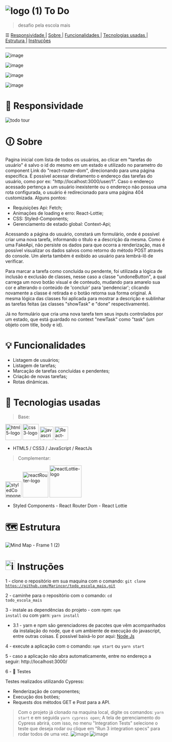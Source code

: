 #  ![logo (1)](https://user-images.githubusercontent.com/84210050/141192520-19499946-ae4a-4f67-8b0e-d42fccee7c03.png) To Do

> desafio pela escola mais



☰ <a href="https://github.com/Marincor/todo_escola_mais/#-responsividade"> Responsividade </a> | <a href="https://github.com/Marincor/todo_escola_mais/#-sobre"> Sobre </a> | <a href="https://github.com/Marincor/todo_escola_mais/#-funcionalidades"> Funcionalidades </a> | <a href="https://github.com/Marincor/todo_escola_mais/#-tecnologias-usadas"> Tecnologias usadas </a> | <a href="https://github.com/Marincor/todo_escola_mais/#%EF%B8%8F-estrutura"> Estrutura </a> | <a href="https://github.com/Marincor/todo_escola_mais/#-instru%C3%A7%C3%B5es"> Instruções </a>

<hr/>

![image](https://user-images.githubusercontent.com/84210050/141193011-d57ff5a4-69e8-4853-a683-270c81b717c8.png)

![image](https://user-images.githubusercontent.com/84210050/141192809-66118dbc-22e6-485a-8a45-b519d9640607.png)

![image](https://user-images.githubusercontent.com/84210050/141192949-d497d884-7597-4c8a-8f94-137e0856b636.png)

![image](https://user-images.githubusercontent.com/84210050/141193112-f3b9b15f-a522-448c-8f93-e157f1b2e31f.png)


#  📱 Responsividade


![todo tour](https://user-images.githubusercontent.com/84210050/141193621-5c6da59f-134b-4a38-9573-8339868894c9.gif)



# 🛈 Sobre

Pagina inicial com lista de todos os usuários, ao clicar em "tarefas do usuário" é salvo o id do mesmo em um estado e utilizado no parametro do component Link do "react-router-dom", direcionando para uma página específica. É possível acessar diretamento o endereço das tarefas do usuário, como por ex: "http://localhost:3000/user/1". Caso o endereço acessado pertença a um usuário inexistente ou o endereço não possua uma rota configurada, o usuário é redirecionado para uma página 404 customizada.
Alguns pontos:

- Requisições Api: Fetch;
- Animações de loading e erro: React-Lottie;
- CSS: Styled-Components;
- Gerenciamento de estado global: Context-Api;
 
 Acessando a página do usuário, constará um formulário, onde é possível criar uma nova tarefa, informando o título e a descrição da mesma. Como é uma FakeApi, não persiste os dados para que ocorra a renderização, mas é possível visualizar os dados salvos como retorno do método POST através do console. Um alerta também é exibido ao usuário para lembrá-lô de verificar. 
 
 Para marcar a tarefa como concluída ou pendente, foi utilizada a lógica de inclusão e exclusão de classes, nesse caso a classe "undoneButton", a qual carrega um novo botão visual e de conteudo, mudando para amarelo sua cor e alterando o conteúdo de 'concluir' para 'pendenciar'; clicando novamente a classe é retirada e o botão retorna sua forma original. A mesma lógica das classes foi aplicada para mostrar a descrição e sublinhar as tarefas feitas (as classes "showTask" e "done" respectivamente).
 
 Já no formulário que cria uma nova tarefa tem seus inputs controlados por um estado, que está guardado no context "newTask" como "task" (um objeto com title, body e id).



# 💡 Funcionalidades

- Listagem de usuários;
- Listagem de tarefas;
- Marcação de tarefas concluídas e pendentes;
- Criação de novas tarefas;
- Rotas dinâmicas.

# 🚀 Tecnologias usadas

> Base:

 <img  width='50px'  src='https://user-images.githubusercontent.com/84210050/132043336-d48a162f-c7f0-42a2-825d-96d0d3cf1998.png' alt='html5-logo' /> <img  width='50px'  src='https://user-images.githubusercontent.com/84210050/132043720-b43a7f9f-a5d3-4f31-99d8-28405783bd6b.png' alt='css3-logo' /> <img  width='42px'  src='https://cdn.worldvectorlogo.com/logos/logo-javascript.svg' alt='javascript-logo' />  <img  width='42px'  src="https://camo.githubusercontent.com/accac71d5d4e61a129dc89eaac39d1c4c5437c44e18e085c2834a4297613ef50/68747470733a2f2f63646e2e776f726c64766563746f726c6f676f2e636f6d2f6c6f676f732f72656163742d322e737667" alt='React-logo' /> 


- HTML5 / CSS3 /  JavaScript  / ReactJs


> Complementar:

 <img  width='50px'  src='https://cdn.worldvectorlogo.com/logos/styled-components-1.svg' alt='styledComponents-logo'/>   <img  width='80px' src='https://seeklogo.com/images/R/react-router-logo-AB5BFB638F-seeklogo.com.png'  alt='reactRouter-logo' />     <img  width='100px' src='https://user-images.githubusercontent.com/84210050/132045800-c876540d-b0ce-495f-9898-7bf26963b111.png' alt='reactLottie-logo'/>
   
   - Styled Components  -  React Router Dom -  React Lottie 

# 🗺️ Estrutura 


![Mind Map - Frame 1 (2)](https://user-images.githubusercontent.com/84210050/141238270-c3464c3e-cac2-4342-bdcb-3db285d670ec.jpg)



# <img src="https://user-images.githubusercontent.com/84210050/141196999-85230390-c3dd-4e69-b0e0-05d1a07cfbed.png" alt="instruction-icon" width="30px" /> Instruções

1 - clone o repositório em sua maquina com o comando: <code>git clone https://github.com/Marincor/todo_escola_mais.git</code>

2 - caminhe para o repositório com o comando: <code>cd todo_escola_mais</code>

3 - instale as dependências do projeto - com npm: <code>npm install</code> ou com yarn: <code>yarn install</code>

 -  3.1 - yarn e npm são gerenciadores de pacotes que vêm acompanhados da instalação do node, que é um ambiente de execução do javascript, entre outras coisas. É possível baixá-lo por aqui: <a href="https://nodejs.org/en/">Node Js </a>

4 - execute a aplicação com o comando: <code>npm start</code> ou <code>yarn start</code>

5 - caso a aplicação não abra automaticamente, entre no endereço a seguir: http://localhost:3000/

6 - 🧪 Testes
 
  Testes realizados utilizando Cypress:
  - Renderização de componentes;
  - Execução dos botões;
  - Requests dos métodos GET e Post para a API.
  
  > Com o projeto já clonado na maquina local, digite os comandos: <code>yarn start</code> e em seguida <code>yarn cypress open</code>;
  > A tela de gerenciamento do Cypress abrirá, com isso, no menu "Integration Tests" selecione o teste que deseja rodar ou clique em "Run 3 integration specs" para rodar todos de uma vez.
  > ![image](https://user-images.githubusercontent.com/84210050/141237725-0cd1f532-b047-4a17-a835-87373a335f58.png)
  > ![image](https://user-images.githubusercontent.com/84210050/141237561-a3ad0c1e-7e1a-4574-98a7-85499665778d.png)


